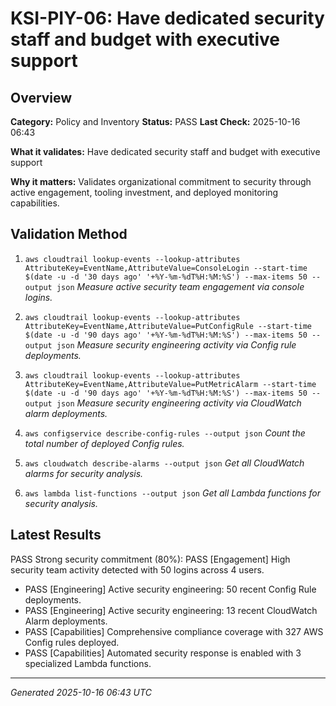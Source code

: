 # KSI-PIY-06: Have dedicated security staff and budget with executive support

## Overview

**Category:** Policy and Inventory
**Status:** PASS
**Last Check:** 2025-10-16 06:43

**What it validates:** Have dedicated security staff and budget with executive support

**Why it matters:** Validates organizational commitment to security through active engagement, tooling investment, and deployed monitoring capabilities.

## Validation Method

1. `aws cloudtrail lookup-events --lookup-attributes AttributeKey=EventName,AttributeValue=ConsoleLogin --start-time $(date -u -d '30 days ago' '+%Y-%m-%dT%H:%M:%S') --max-items 50 --output json`
   *Measure active security team engagement via console logins.*

2. `aws cloudtrail lookup-events --lookup-attributes AttributeKey=EventName,AttributeValue=PutConfigRule --start-time $(date -u -d '90 days ago' '+%Y-%m-%dT%H:%M:%S') --max-items 50 --output json`
   *Measure security engineering activity via Config rule deployments.*

3. `aws cloudtrail lookup-events --lookup-attributes AttributeKey=EventName,AttributeValue=PutMetricAlarm --start-time $(date -u -d '90 days ago' '+%Y-%m-%dT%H:%M:%S') --max-items 50 --output json`
   *Measure security engineering activity via CloudWatch alarm deployments.*

4. `aws configservice describe-config-rules --output json`
   *Count the total number of deployed Config rules.*

5. `aws cloudwatch describe-alarms --output json`
   *Get all CloudWatch alarms for security analysis.*

6. `aws lambda list-functions --output json`
   *Get all Lambda functions for security analysis.*

## Latest Results

PASS Strong security commitment (80%): PASS [Engagement] High security team activity detected with 50 logins across 4 users.
- PASS [Engineering] Active security engineering: 50 recent Config Rule deployments.
- PASS [Engineering] Active security engineering: 13 recent CloudWatch Alarm deployments.
- PASS [Capabilities] Comprehensive compliance coverage with 327 AWS Config rules deployed.
- PASS [Capabilities] Automated security response is enabled with 3 specialized Lambda functions.

---
*Generated 2025-10-16 06:43 UTC*